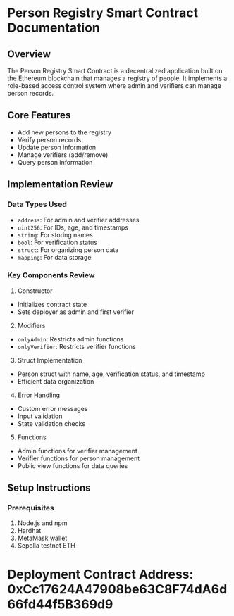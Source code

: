 # Person Registry Smart Contract Documentation

## Overview
The Person Registry Smart Contract is a decentralized application built on the Ethereum blockchain that manages a registry of people. It implements a role-based access control system where admin and verifiers can manage person records.

## Core Features
* Add new persons to the registry
* Verify person records
* Update person information
* Manage verifiers (add/remove)
* Query person information

## Implementation Review

### Data Types Used
* `address`: For admin and verifier addresses
* `uint256`: For IDs, age, and timestamps
* `string`: For storing names
* `bool`: For verification status
* `struct`: For organizing person data
* `mapping`: For data storage

### Key Components Review
1. Constructor
* Initializes contract state
* Sets deployer as admin and first verifier

2. Modifiers
* `onlyAdmin`: Restricts admin functions
* `onlyVerifier`: Restricts verifier functions

3. Struct Implementation
* Person struct with name, age, verification status, and timestamp
* Efficient data organization

4. Error Handling
* Custom error messages
* Input validation
* State validation checks

5. Functions
* Admin functions for verifier management
* Verifier functions for person management
* Public view functions for data queries

## Setup Instructions

### Prerequisites
1. Node.js and npm
2. Hardhat 
3. MetaMask wallet
4. Sepolia testnet ETH

#  Deployment Contract Address:  0xCc17624A47908be63C8F74dA6d66fd44f5B369d9